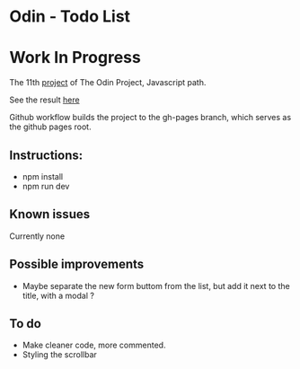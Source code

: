 # Odin - Todo List

# Work In Progress

The 11th [project](https://www.theodinproject.com/lessons/node-path-javascript-todo-list) of The Odin Project, Javascript path.

See the result [here](https://pinsonjulien.github.io/odin-todo-list/)

Github workflow builds the project to the gh-pages branch, which serves as the github pages root.

## Instructions:
- npm install
- npm run dev

## Known issues
Currently none

## Possible improvements
- Maybe separate the new form buttom from the list, but add it next to the title, with a modal ?

## To do
- Make cleaner code, more commented.
- Styling the scrollbar